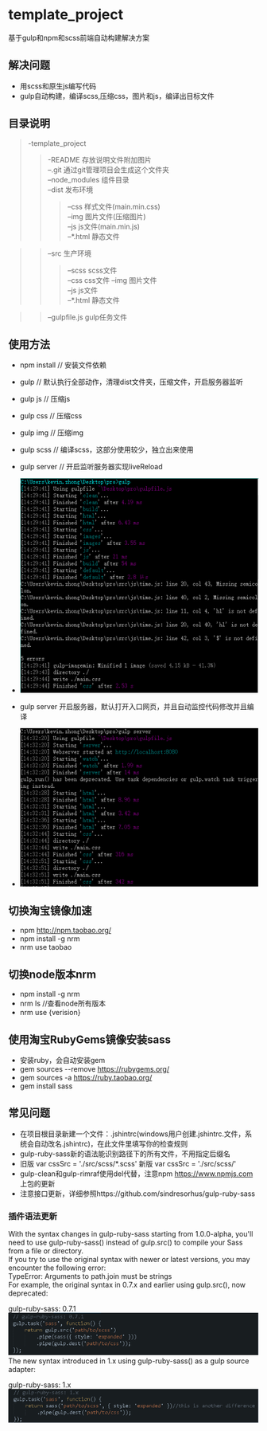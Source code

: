 # template_project  
基于gulp和npm和scss前端自动构建解决方案  


## 解决问题  
 - 用scss和原生js编写代码  
 - gulp自动构建，编译scss,压缩css，图片和js，编译出目标文件  


## 目录说明  
 >-template_project  
 >>-README 存放说明文件附加图片  
 >>–.git 通过git管理项目会生成这个文件夹  
 >>–node_modules 组件目录  
 >>–dist 发布环境  
   >>>–css 样式文件(main.min.css)  
   >>>–img 图片文件(压缩图片)  
   >>>–js js文件(main.min.js)  
   >>>–*.html 静态文件

 >>–src 生产环境  
   >>>–scss scss文件  
   >>>–css css文件 
   >>>–img 图片文件  
   >>>–js js文件  
   >>>–*.html 静态文件  

 >>–gulpfile.js gulp任务文件  


## 使用方法  
  - npm install // 安装文件依赖  
  - gulp // 默认执行全部动作，清理dist文件夹，压缩文件，开启服务器监听
  - gulp js // 压缩js
  - gulp css // 压缩css
  - gulp img // 压缩img
  - gulp scss // 编译scss，这部分使用较少，独立出来使用
  - gulp server // 开启监听服务器实现liveReload

  - ![image](https://github.com/willworks/template_project/raw/master/README/build.png)  
  - gulp server 开启服务器，默认打开入口网页，并且自动监控代码修改并且编译  
  - ![image](https://github.com/willworks/template_project/raw/master/README/liveReload.png)
 

## 切换淘宝镜像加速  
 - npm http://npm.taobao.org/  
 - npm install -g nrm  
 - nrm use taobao  


## 切换node版本nrm  
 - npm install -g nrm  
 - nrm ls //查看node所有版本  
 - nrm use {verision}  


## 使用淘宝RubyGems镜像安装sass  
 - 安装ruby，会自动安装gem  
 - gem sources --remove https://rubygems.org/  
 - gem sources -a https://ruby.taobao.org/  
 - gem install sass      


## 常见问题  
 - 在项目根目录新建一个文件：.jshintrc(windows用户创建.jshintrc.文件，系统会自动改名.jshintrc)，在此文件里填写你的检查规则  
 - gulp-ruby-sass新的语法能识别路径下的所有文件，不用指定后缀名  
 - 旧版 var cssSrc = './src/scss/*.scss' 新版 var cssSrc = './src/scss/' 
 - gulp-clean和gulp-rimraf使用del代替，注意npm https://www.npmjs.com 上包的更新  
 - 注意接口更新，详细参照https://github.com/sindresorhus/gulp-ruby-sass  


### 插件语法更新  
With the syntax changes in gulp-ruby-sass starting from 1.0.0-alpha, you'll need to use gulp-ruby-sass() instead of gulp.src() to compile your Sass from a file or directory.  
If you try to use the original syntax with newer or latest versions, you may encounter the following error:  
TypeError: Arguments to path.join must be strings  
For example, the original syntax in 0.7.x and earlier using gulp.src(), now deprecated:  

gulp-ruby-sass: 0.7.1  	
![image](https://github.com/willworks/template_project/raw/master/README/old.png)  
The new syntax introduced in 1.x using gulp-ruby-sass() as a gulp source adapter:  

gulp-ruby-sass: 1.x  
![image](https://github.com/willworks/template_project/raw/master/README/new.png)  